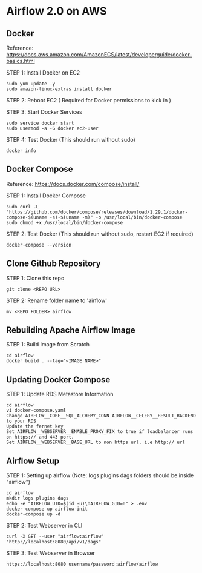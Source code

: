 # Airflow 2.0 on AWS

## Docker
Reference: https://docs.aws.amazon.com/AmazonECS/latest/developerguide/docker-basics.html

STEP 1: Install Docker on EC2
```   
sudo yum update -y
sudo amazon-linux-extras install docker
```
STEP 2: Reboot EC2 ( Required for Docker permissions to kick in )

STEP 3: Start Docker Services
```   
sudo service docker start
sudo usermod -a -G docker ec2-user
```

STEP 4: Test Docker (This should run without sudo)
```
docker info
```


## Docker Compose
Reference: https://docs.docker.com/compose/install/

STEP 1: Install Docker Compose
```
sudo curl -L "https://github.com/docker/compose/releases/download/1.29.1/docker-compose-$(uname -s)-$(uname -m)" -o /usr/local/bin/docker-compose
sudo chmod +x /usr/local/bin/docker-compose
```

STEP 2: Test Docker (This should run without sudo, restart EC2 if required)
```
docker-compose --version 
```

## Clone Github Repository

STEP 1: Clone this repo
```
git clone <REPO URL>
```

STEP 2: Rename folder name to 'airflow'
```
mv <REPO FOLDER> airflow
```

## Rebuilding Apache Airflow Image

STEP 1: Build Image from Scratch
```
cd airflow
docker build . --tag="<IMAGE NAME>"
```

## Updating Docker Compose

STEP 1: Update RDS Metastore Information
```
cd airflow
vi docker-compose.yaml
Change AIRFLOW__CORE__SQL_ALCHEMY_CONN AIRFLOW__CELERY__RESULT_BACKEND to your RDS
Update the fernet key
Set AIRFLOW__WEBSERVER__ENABLE_PROXY_FIX to true if loadbalancer runs on https:// and 443 port.
Set AIRFLOW__WEBSERVER__BASE_URL to non https url. i.e http:// url
```

## Airflow Setup

STEP 1: Setting up airflow (Note: logs plugins dags folders should be inside "airflow")
```
cd airflow
mkdir logs plugins dags                                                                   
echo -e "AIRFLOW_UID=$(id -u)\nAIRFLOW_GID=0" > .env
docker-compose up airflow-init
docker-compose up -d
```   
 
STEP 2: Test Webserver in CLI
```
curl -X GET --user "airflow:airflow" "http://localhost:8080/api/v1/dags"
```

STEP 3: Test Webserver in Browser
```
https://localhost:8080 username/password:airflow/airflow
```
